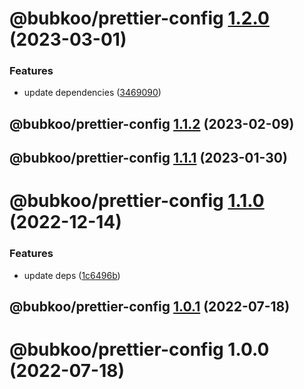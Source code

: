 # @bubkoo/prettier-config [1.2.0](https://github.com/bubkoo/configs/compare/@bubkoo/prettier-config@1.1.2...@bubkoo/prettier-config@1.2.0) (2023-03-01)


### Features

* update dependencies ([3469090](https://github.com/bubkoo/configs/commit/3469090880735010c7f8f90ae746969eed1269ef))

## @bubkoo/prettier-config [1.1.2](https://github.com/bubkoo/configs/compare/@bubkoo/prettier-config@1.1.1...@bubkoo/prettier-config@1.1.2) (2023-02-09)

## @bubkoo/prettier-config [1.1.1](https://github.com/bubkoo/configs/compare/@bubkoo/prettier-config@1.1.0...@bubkoo/prettier-config@1.1.1) (2023-01-30)

# @bubkoo/prettier-config [1.1.0](https://github.com/bubkoo/configs/compare/@bubkoo/prettier-config@1.0.1...@bubkoo/prettier-config@1.1.0) (2022-12-14)


### Features

* update deps ([1c6496b](https://github.com/bubkoo/configs/commit/1c6496b5683e138e66529a7e51f7b4cd788676b8))

## @bubkoo/prettier-config [1.0.1](https://github.com/bubkoo/configs/compare/@bubkoo/prettier-config@1.0.0...@bubkoo/prettier-config@1.0.1) (2022-07-18)

# @bubkoo/prettier-config 1.0.0 (2022-07-18)

